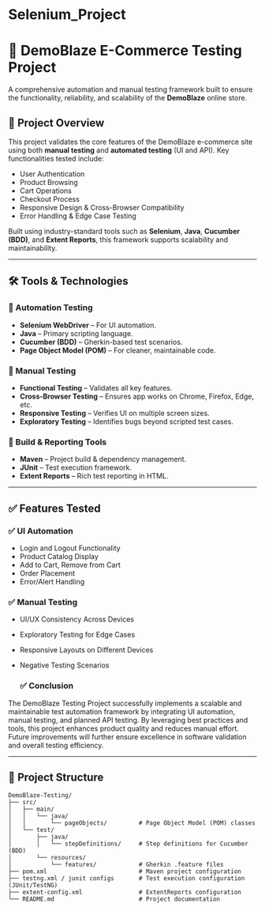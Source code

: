 # Selenium_Project
# 🛒 DemoBlaze E-Commerce Testing Project

A comprehensive automation and manual testing framework built to ensure the functionality, reliability, and scalability of the **DemoBlaze** online store.

## 📌 Project Overview

This project validates the core features of the DemoBlaze e-commerce site using both **manual testing** and **automated testing** (UI and API). Key functionalities tested include:

- User Authentication
- Product Browsing
- Cart Operations
- Checkout Process
- Responsive Design & Cross-Browser Compatibility
- Error Handling & Edge Case Testing

Built using industry-standard tools such as **Selenium**, **Java**, **Cucumber (BDD)**, and **Extent Reports**, this framework supports scalability and maintainability.

---

## 🛠 Tools & Technologies

### 🔹 Automation Testing

- **Selenium WebDriver** – For UI automation.
- **Java** – Primary scripting language.
- **Cucumber (BDD)** – Gherkin-based test scenarios.
- **Page Object Model (POM)** – For cleaner, maintainable code.

### 🔹 Manual Testing

- **Functional Testing** – Validates all key features.
- **Cross-Browser Testing** – Ensures app works on Chrome, Firefox, Edge, etc.
- **Responsive Testing** – Verifies UI on multiple screen sizes.
- **Exploratory Testing** – Identifies bugs beyond scripted test cases.

### 🔹 Build & Reporting Tools

- **Maven** – Project build & dependency management.
- **JUnit** – Test execution framework.
- **Extent Reports** – Rich test reporting in HTML.

---

## ✅ Features Tested

### ✅ UI Automation

- Login and Logout Functionality
- Product Catalog Display
- Add to Cart, Remove from Cart
- Order Placement
- Error/Alert Handling

### ✅ Manual Testing

- UI/UX Consistency Across Devices
- Exploratory Testing for Edge Cases
- Responsive Layouts on Different Devices
- Negative Testing Scenarios

  ### ✅ Conclusion
The DemoBlaze Testing Project successfully implements a scalable and maintainable test automation framework by integrating UI automation, manual testing, and planned API testing.
By leveraging best practices and tools, this project enhances product quality and reduces manual effort.
Future improvements will further ensure excellence in software validation and overall testing efficiency.

  ---
## 📂 Project Structure
  ```plaintext
DemoBlaze-Testing/
├── src/
│   ├── main/
│   │   └── java/
│   │       └── pageObjects/         # Page Object Model (POM) classes
│   └── test/
│       ├── java/
│       │   └── stepDefinitions/     # Step definitions for Cucumber (BDD)
│       └── resources/
│           └── features/            # Gherkin .feature files
├── pom.xml                          # Maven project configuration
├── testng.xml / junit configs       # Test execution configuration (JUnit/TestNG)
├── extent-config.xml                # ExtentReports configuration
└── README.md                        # Project documentation



